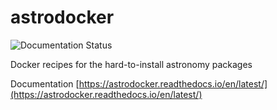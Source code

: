 # astrodocker

![Documentation Status](https://readthedocs.org/projects/astrodocker/badge/?version=latest)

Docker recipes for the hard-to-install astronomy packages

Documentation [https://astrodocker.readthedocs.io/en/latest/](https://astrodocker.readthedocs.io/en/latest/)
